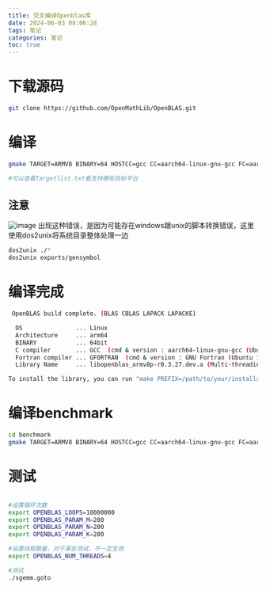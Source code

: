 ```yaml
---
title: 交叉编译Openblas库
date: 2024-06-03 08:06:28
tags: 笔记
categories: 笔记
toc: true
---
```

# 下载源码
```bash
git clone https://github.com/OpenMathLib/OpenBLAS.git
```
# 编译
```bash
gmake TARGET=ARMV8 BINARY=64 HOSTCC=gcc CC=aarch64-linux-gnu-gcc FC=aarch64-linux-gnu-gfortran

#可以查看Targetlist.txt看支持哪些目标平台
```

<!-- more -->

## 注意
![image](https://github.com/Jared-ZDC/markel/assets/17999499/bca51fc3-2640-463d-8cf8-2d5387540244)
出现这种错误，是因为可能存在windows跟unix的脚本转换错误，这里使用dos2unix将系统目录整体处理一边
```bash
dos2unix ./*
dos2unix exports/gensymbol
```
# 编译完成
```bash
 OpenBLAS build complete. (BLAS CBLAS LAPACK LAPACKE)

  OS               ... Linux
  Architecture     ... arm64
  BINARY           ... 64bit
  C compiler       ... GCC  (cmd & version : aarch64-linux-gnu-gcc (Ubuntu 10.5.0-1ubuntu1~22.04) 10.5.0)
  Fortran compiler ... GFORTRAN  (cmd & version : GNU Fortran (Ubuntu 10.5.0-1ubuntu1~22.04) 10.5.0)
  Library Name     ... libopenblas_armv8p-r0.3.27.dev.a (Multi-threading; Max num-threads is 20)

To install the library, you can run "make PREFIX=/path/to/your/installation install".
```

# 编译benchmark
```bash
cd benchmark
gmake TARGET=ARMV8 BINARY=64 HOSTCC=gcc CC=aarch64-linux-gnu-gcc FC=aarch64-linux-gnu-gfortran
```


# 测试
```bash

#设置循环次数
export OPENBLAS_LOOPS=10000000
export OPENBLAS_PARAM_M=200
export OPENBLAS_PARAM_N=200
export OPENBLAS_PARAM_K=200

#设置线程数量，对于某些测试，不一定生效
export OPENBLAS_NUM_THREADS=4

#测试
./sgemm.goto 

```
